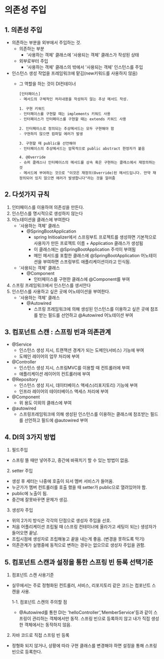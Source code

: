 # 의존성 주입

## 1. 의존성 주입 
- 의존하는 부분을 외부에서 주입하는 것. 
    - 의존하는 부분 
        - '사용하는 객체' 클래스에 '사용되는 객체' 클래스가 작성된 상태
    - 외부로부터 주입 
        - '사용하는 객체' 클래스의 밖에서 '사용되는 객체' 인스턴스를 주입
- 인스턴스 생성 작업을 프레임워크에 맡김(new키워드를 사용하지 않음)
    - 그 역할을 하는 것이 DI컨테이너

        ```
        [인터페이스]
        - 메서드의 구체적인 처리내용을 작성하지 않는 추상 메서드 작성.

        1. 구현 키워드
        - 인터페이스를 구현할 때는 implements 키워드 사용
        - 인터페이스가 인터페이스를 구현할 때는 extends 키워드 사용

        2. 인터페이스로 정의되는 추상메서드는 모두 구현해야 함
        - 구현하지 않으면 컴파일 에러가 발생

        3. 구현할 때 public을 선언해야
        - 인터페이스의 추상메서드는 암묵적으로 public abstract 한정자가 붙음

        4. @Override
        - 슈퍼 클래스나 인터페이스의 메서드를 상속 혹은 구현하는 클래스에서 재정의하는 것
        - 메서드에 부여하는 것으로 "이것은 재정의(Override)된 메서드입니다. 만약 재정의되어 있지 않으면 에러가 발생합니다"라는 것을 알려줌
        ```

## 2. 다섯가지 규칙
1. 인터페이스를 이용하여 의존성을 만든다.
2. 인스턴스를 명시적으로 생성하지 않는다
3. 어노테이션을 클래스에 부여한다
    - '사용하는 객체' 클래스 
        - @SpringBootApplication
            - spring Initioalizer에서 스프링부트 프로젝트를 생성하면 기본적으로 사용자가 만든 프로젝트 이름 + Application 클래스가 생성됨
            - 이 클래스에는 @SpringBootApplication 주석이 부여됨
            - 메인 메서드를 포함한 클래스에 @SpringBootApplication 어노테이션을 부여하면 스프링부트 애플리케이션이라고 인식됨. 
    - '사용되는 객체' 클래스
        - @Component
            - 인터페이스를 구현한 클래스에 @Component를 부여
4. 스프링 프레임워크에서 인스턴스를 생서안다
5. 인스턴스를 사용하고 싶은 곳에 어노테이션을 부여한다. 
    - '사용하는 객체' 클래스
        - @Autowired
            - 스프링 프레임워크에 의해 생성된 인스턴스를 이용하고 싶은 곳에 참조를 받는 필드를 선언하고 @Autowired 어노테이션 부여

## 3. 컴포넌트 스캔 : 스프링 빈과 의존관계
- @Service 
    - 인스턴스 생성 지시, 트랜잭션 경계가 되는 도메인(서비스) 기능에 부여
    - 도메인 레이어의 업무 처리에 부여
- @Controller 
    - 인스턴스 생성 지시, 스프링MVC를 이용할 때 컨트롤러에 부여
    - 애플리케이션 레이어의 컨트롤러에 부여
- @Repository
    - 인스턴스 생성 지시, 데이터베이스 액세스(리포지토리) 기능에 부여
    - 인프라 레이어의 테이터베이스 액세스 처리에 부여
- @Component
    - 위 용도 이외의 클래스에 부여
- @autowired 
    - 스프링프레임워크에 의해 생성된 인스턴스를 이용하는 클래스에 참조받는 필드를 선언하고 필드에 @autowired 부여


## 4. DI의 3가지 방법

1) 필드주입
- 스프링 뜰 때만 넣어주고, 중간에 바꿔치기 할 수 있는 방법이 없음. 

2) setter 주입
- 생성 후 세터는 나중에 호출이 되서 멤버 서비스가 들어옴. 
- 누군가가 멤버 컨트롤러를 호출 했을 때 setter가 public으로 열려있어야 함.  
- public에 노출이 됨. 
- 중간에 잘못바꾸면 문제가 생김. 

3) 생성자 주입
- 위의 2가지 방식은 각각의 단점으로 생성자 주입을 선호. 
- 처음 어플리케이션 조립될 때 (스프링 컨테이너에 올라가고 세팅이 되는) 생성자가 들어오면 끝남.
- 조립시점에 생성자로 조립해놓고 끝을 내는게 좋음. (변경을 못하도록 막기)
- 의존관계가 실행중에 동적으로 변하는 경우는 없으므로 생성자 주입을 권함. 


## 5. 컴포넌트 스캔과 설정을 통한 스프링 빈 등록 선택기준
1) 컴포넌트 스캔 사용기준
- 실무에서는 주로 정형화된 컨트롤러, 서비스, 리포지토리 같은 코드는 컴포넌트 스캔을 사용.

    1-1. 컴포넌트 스캔의 주의할 점

    - @Autowired를 통한 DI는 'helloController','MemberService'등과 같이 스프링이 관리하는 객체에서만 동작. 스프링 빈으로 등록하지 않고 내가 직접 생성한 객체에서는 동작하지 않음. 

2) 자바 코드로 직접 스프링 빈 등록
- 정형화 되지 않거나, 상황에 따라 구현 클래스를 변경해야 하면 설정을 통해 스프링 빈으로 등록한다. 
